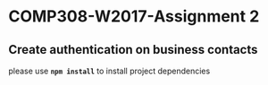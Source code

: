 # COMP308-W2017-Assignment 2

## Create authentication on business contacts

please use **`npm install`** to install project dependencies
